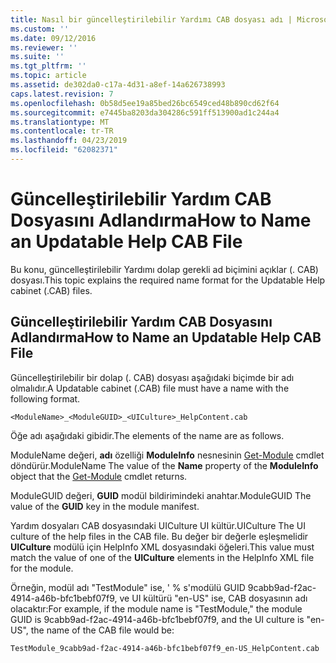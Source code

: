 ```yaml
---
title: Nasıl bir güncelleştirilebilir Yardımı CAB dosyası adı | Microsoft Docs
ms.custom: ''
ms.date: 09/12/2016
ms.reviewer: ''
ms.suite: ''
ms.tgt_pltfrm: ''
ms.topic: article
ms.assetid: de302da0-c17a-4d31-a8ef-14a626738993
caps.latest.revision: 7
ms.openlocfilehash: 0b58d5ee19a85bed26bc6549ced48b890cd62f64
ms.sourcegitcommit: e7445ba8203da304286c591ff513900ad1c244a4
ms.translationtype: MT
ms.contentlocale: tr-TR
ms.lasthandoff: 04/23/2019
ms.locfileid: "62082371"
---
```

# <a name="how-to-name-an-updatable-help-cab-file"></a><span data-ttu-id="f2397-102">Güncelleştirilebilir Yardım CAB Dosyasını Adlandırma</span><span class="sxs-lookup"><span data-stu-id="f2397-102">How to Name an Updatable Help CAB File</span></span>

<span data-ttu-id="f2397-103">Bu konu, güncelleştirilebilir Yardımı dolap gerekli ad biçimini açıklar (. CAB) dosyası.</span><span class="sxs-lookup"><span data-stu-id="f2397-103">This topic explains the required name format for the Updatable Help cabinet (.CAB) files.</span></span>

## <a name="how-to-name-an-updatable-help-cab-file"></a><span data-ttu-id="f2397-104">Güncelleştirilebilir Yardım CAB Dosyasını Adlandırma</span><span class="sxs-lookup"><span data-stu-id="f2397-104">How to Name an Updatable Help CAB File</span></span>

<span data-ttu-id="f2397-105">Güncelleştirilebilir bir dolap (. CAB) dosyası aşağıdaki biçimde bir adı olmalıdır.</span><span class="sxs-lookup"><span data-stu-id="f2397-105">A Updatable cabinet (.CAB) file must have a name with the following format.</span></span>

`<ModuleName>_<ModuleGUID>_<UICulture>_HelpContent.cab`

<span data-ttu-id="f2397-106">Öğe adı aşağıdaki gibidir.</span><span class="sxs-lookup"><span data-stu-id="f2397-106">The elements of the name are as follows.</span></span>

<span data-ttu-id="f2397-107">ModuleName değeri, **adı** özelliği **ModuleInfo** nesnesinin [Get-Module](/powershell/module/Microsoft.PowerShell.Core/Get-Module) cmdlet döndürür.</span><span class="sxs-lookup"><span data-stu-id="f2397-107">ModuleName The value of the **Name** property of the **ModuleInfo** object that the [Get-Module](/powershell/module/Microsoft.PowerShell.Core/Get-Module) cmdlet returns.</span></span>

<span data-ttu-id="f2397-108">ModuleGUID değeri, **GUID** modül bildirimindeki anahtar.</span><span class="sxs-lookup"><span data-stu-id="f2397-108">ModuleGUID The value of the **GUID** key in the module manifest.</span></span>

<span data-ttu-id="f2397-109">Yardım dosyaları CAB dosyasındaki UICulture UI kültür.</span><span class="sxs-lookup"><span data-stu-id="f2397-109">UICulture The UI culture of the help files in the CAB file.</span></span> <span data-ttu-id="f2397-110">Bu değer bir değerle eşleşmelidir **UICulture** modülü için HelpInfo XML dosyasındaki öğeleri.</span><span class="sxs-lookup"><span data-stu-id="f2397-110">This value must match the value of one of the **UICulture** elements in the HelpInfo XML file for the module.</span></span>

<span data-ttu-id="f2397-111">Örneğin, modül adı "TestModule" ise, ' % s'modülü GUID 9cabb9ad-f2ac-4914-a46b-bfc1bebf07f9, ve UI kültürü "en-US" ise, CAB dosyasının adı olacaktır:</span><span class="sxs-lookup"><span data-stu-id="f2397-111">For example, if the module name is "TestModule," the module GUID is 9cabb9ad-f2ac-4914-a46b-bfc1bebf07f9, and the UI culture is "en-US", the name of the CAB file would be:</span></span>

`TestModule_9cabb9ad-f2ac-4914-a46b-bfc1bebf07f9_en-US_HelpContent.cab`